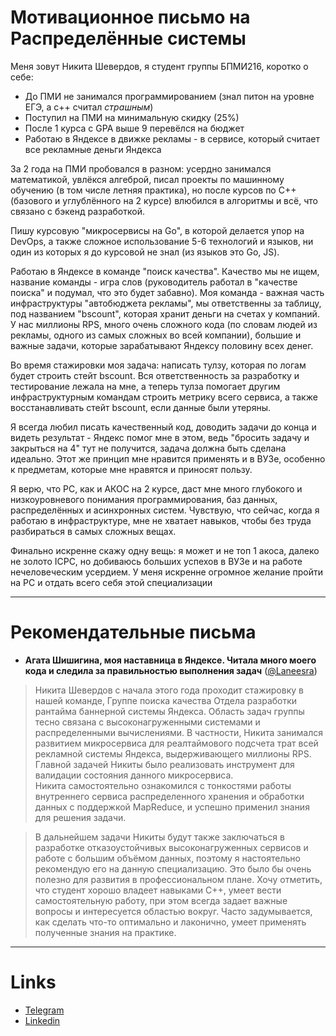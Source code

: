 # Мотивационное письмо на Распределённые системы

Меня зовут Никита Шевердов, я студент группы БПМИ216, коротко о себе:
- До ПМИ не занимался программированием (знал питон на уровне ЕГЭ, а c++ считал *страшным*) 
- Поступил на ПМИ на минимальную скидку (25%)
- После 1 курса с GPA выше 9 перевёлся на бюджет
- Работаю в Яндексе в движке рекламы - в сервисе, который считает все рекламные деньги Яндекса

За 2 года на ПМИ пробовался в разном: усердно занимался математикой, увлёкся алгеброй, писал проекты по машинному обучению (в том числе летняя практика), но после курсов по C++ (базового и углублённого на 2 курсе) влюбился в алгоритмы и всё, что связано с бэкенд разработкой.

Пишу курсовую "микросервисы на Go", в которой делается упор на DevOps, а также сложное использование 5-6 технологий и языков, ни один из которых я до курсовой не знал (из языков это Go, JS).

Работаю в Яндексе в команде "поиск качества". Качество мы не ищем, название команды - игра слов (руководитель работал в "качестве поиска" и подумал, что это будет забавно). Моя команда - важная часть инфраструктуры "автобюджета рекламы", мы ответственны за таблицу, под названием "bscount", которая хранит деньги на счетах у компаний. У нас миллионы RPS, много очень сложного кода (по словам людей из рекламы, одного из самых сложных во всей компании), большие и важные задачи, которые зарабатывают Яндексу половину всех денег.

Во время стажировки моя задача: написать тулзу, которая по логам будет строить стейт bscount. Вся ответственность за разработку и тестирование лежала на мне, а теперь тулза помогает другим инфраструктурным командам строить метрику всего сервиса, а также восстанавливать стейт bscount, если данные были утеряны.

Я всегда любил писать качественный код, доводить задачи до конца и видеть результат - Яндекс помог мне в этом, ведь "бросить задачу и закрыться на 4" тут не получится, задача должна быть сделана идеально. Этот же принцип мне нравится применять и в ВУЗе, особенно к предметам, которые мне нравятся и приносят пользу.

Я верю, что РС, как и АКОС на 2 курсе, даст мне много глубокого и низкоуровневого понимания программирования, баз данных, распределённых и асинхронных систем. Чувствую, что сейчас, когда я работаю в инфраструктуре, мне не хватает навыков, чтобы без труда разбираться в самых сложных вещах.

Финально искренне скажу одну вещь: я может и не топ 1 акоса, далеко не золото ICPC, но добиваюсь больших успехов в ВУЗе и на работе нечеловеческим усердием. У меня искренне огромное желание пройти на РС и отдать всего себя этой специализации

---

# Рекомендательные письма

- **Агата Шишигина, моя наставница в Яндексе. Читала много моего кода и следила за правильностью выполнения задач** ([@Laneesra](https://t.me/laneesra))
> Никита Шевердов с начала этого года проходит стажировку в нашей команде, Группе поиска качества Отдела разработки рантайма баннерной системы Яндекса. Область задач группы тесно связана с высоконагруженными системами и распределенными вычислениями. В частности, Никита занимался развитием микросервиса для реалтаймового подсчета трат всей рекламной системы Яндекса, выдерживающего миллионы RPS. Главной задачей Никиты было реализовать инструмент для валидации состояния данного микросервиса. Никита самостоятельно ознакомился с тонкостями работы внутреннего сервиса распределенного хранения и обработки данных с поддержкой MapReduce, и успешно применил знания для решения задачи.

> В дальнейшем задачи Никиты будут также заключаться в разработке отказоустойчивых высоконагруженных сервисов и работе с большим объёмом данных, поэтому я настоятельно рекомендую его на данную специализацию. Это было бы очень полезно для развития в профессиональном плане. Хочу отметить, что студент хорошо владеет навыками С++, умеет вести самостоятельную работу, при этом всегда задает важные вопросы и интересуется областью вокруг. Часто задумывается, как сделать что-то оптимально и лаконично, умеет применять полученные знания на практике.

---

# Links

- [Telegram](https://t.me/pchelka_zh)
- [Linkedin](https://www.linkedin.com/in/nikita-sheverdov) 
